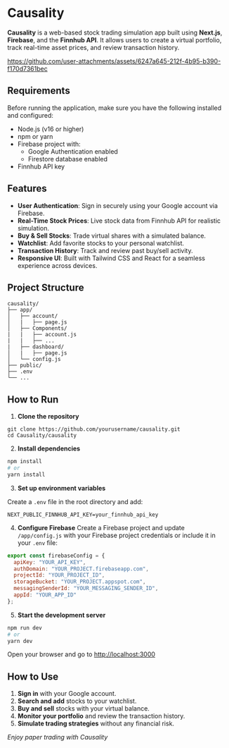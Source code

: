# Causality

**Causality** is a web-based stock trading simulation app built using **Next.js**, **Firebase**, and the **Finnhub API**. It allows users to create a virtual portfolio, track real-time asset prices, and review transaction history.

https://github.com/user-attachments/assets/6247a645-212f-4b95-b390-f170d7361bec

## Requirements

Before running the application, make sure you have the following installed and configured:

- Node.js (v16 or higher)
- npm or yarn
- Firebase project with:
  - Google Authentication enabled
  - Firestore database enabled
- Finnhub API key

## Features

- **User Authentication**: Sign in securely using your Google account via Firebase.
- **Real-Time Stock Prices**: Live stock data from Finnhub API for realistic simulation.
- **Buy & Sell Stocks**: Trade virtual shares with a simulated balance.
- **Watchlist**: Add favorite stocks to your personal watchlist.
- **Transaction History**: Track and review past buy/sell activity.
- **Responsive UI**: Built with Tailwind CSS and React for a seamless experience across devices.

## Project Structure
```
causality/
├── app/
│   ├── account/
│   |   ├── page.js             
│   ├── Components/
|   |   ├── account.js
|   |   ├── ...
|   ├── dashboard/
│   |   ├── page.js  
│   └── config.js                       
├── public/                
├── .env
└── ...
```

## How to Run

1. **Clone the repository**
```
git clone https://github.com/yourusername/causality.git
cd Causality/causality
```

2. **Install dependencies**
```bash
npm install
# or
yarn install
```

3. **Set up environment variables**

Create a `.env` file in the root directory and add:
```env
NEXT_PUBLIC_FINNHUB_API_KEY=your_finnhub_api_key
```

4. **Configure Firebase**
Create a Firebase project and update `/app/config.js` with your Firebase project credentials or include it in your `.env` file:
```js
export const firebaseConfig = {
  apiKey: "YOUR_API_KEY",
  authDomain: "YOUR_PROJECT.firebaseapp.com",
  projectId: "YOUR_PROJECT_ID",
  storageBucket: "YOUR_PROJECT.appspot.com",
  messagingSenderId: "YOUR_MESSAGING_SENDER_ID",
  appId: "YOUR_APP_ID"
};
```

5. **Start the development server**
```bash
npm run dev
# or
yarn dev
```

Open your browser and go to [http://localhost:3000](http://localhost:3000)

## How to Use

1. **Sign in** with your Google account.
2. **Search and add** stocks to your watchlist.
3. **Buy and sell** stocks with your virtual balance.
4. **Monitor your portfolio** and review the transaction history.
5. **Simulate trading strategies** without any financial risk.

*Enjoy paper trading with Causality*
